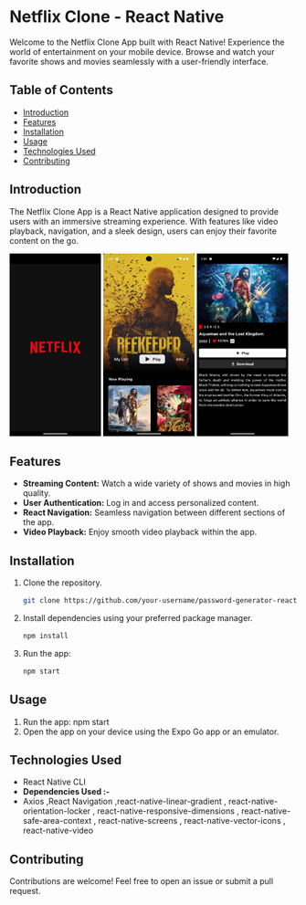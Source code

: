 # Netflix Clone - React Native

Welcome to the Netflix Clone App built with React Native! Experience the world of entertainment on your mobile device. Browse and watch your favorite shows and movies seamlessly with a user-friendly interface.

## Table of Contents

- [Introduction](#introduction)
- [Features](#features)
- [Installation](#installation)
- [Usage](#usage)
- [Technologies Used](#technologies-used)
- [Contributing](#contributing)

## Introduction

The Netflix Clone App is a React Native application designed to provide users with an immersive streaming experience. With features like video playback, navigation, and a sleek design, users can enjoy their favorite content on the go.

<img src="./src/assets/splash.png" alt="Home Screen" height="320" width="160"/>   <img src="./src/assets/home.png" alt="Home Screen" height="320" width="160"/>   <img src="./src/assets/main.png" alt="Home Screen" height="320" width="160"/>

## Features

- **Streaming Content:** Watch a wide variety of shows and movies in high quality.
- **User Authentication:** Log in and access personalized content.
- **React Navigation:** Seamless navigation between different sections of the app.
- **Video Playback:** Enjoy smooth video playback within the app.

## Installation

1. Clone the repository.
   ```bash
   git clone https://github.com/your-username/password-generator-react-native.git
   ```
2. Install dependencies using your preferred package manager.
   ```bash
   npm install
   ```
3. Run the app:

   ```bash
   npm start

   ```

## Usage

1. Run the app: npm start
2. Open the app on your device using the Expo Go app or an emulator.

## Technologies Used

- React Native CLI
- **Dependencies Used :-**
- Axios
  ,React Navigation
  ,react-native-linear-gradient
  , react-native-orientation-locker
  , react-native-responsive-dimensions
  , react-native-safe-area-context
  , react-native-screens
  , react-native-vector-icons
  , react-native-video

## Contributing

Contributions are welcome! Feel free to open an issue or submit a pull request.
